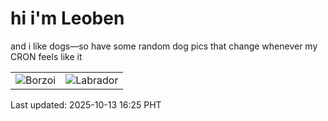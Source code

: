 # hi i'm Leoben

and i like dogs—so have some random dog pics that change whenever my CRON feels like it

|  |  |
|--------|----------|
| ![Borzoi](https://random-dog-vercel.vercel.app/api/random-borzoi?v=1760343949) | ![Labrador](https://random-dog-vercel.vercel.app/api/random-labrador?v=1760343949) |

Last updated: 2025-10-13 16:25 PHT
